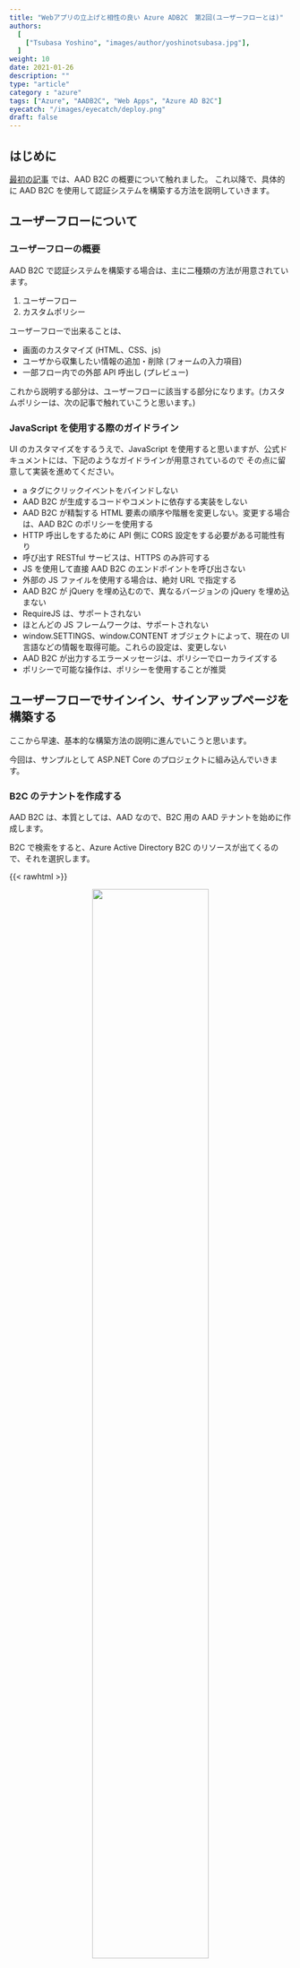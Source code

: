 ```yaml
---
title: "Webアプリの立上げと相性の良い Azure ADB2C　第2回(ユーザーフローとは)"
authors:
  [
    ["Tsubasa Yoshino", "images/author/yoshinotsubasa.jpg"],
  ]
weight: 10
date: 2021-01-26
description: ""
type: "article"
category : "azure"
tags: ["Azure", "AADB2C", "Web Apps", "Azure AD B2C"]
eyecatch: "/images/eyecatch/deploy.png"
draft: false
---
```


## はじめに

[最初の記事](/azure/azureadb2c/azureadb2c) では、AAD B2C の概要について触れました。
これ以降で、具体的に AAD B2C を使用して認証システムを構築する方法を説明していきます。
## ユーザーフローについて

### ユーザーフローの概要

AAD B2C で認証システムを構築する場合は、主に二種類の方法が用意されています。


1. ユーザーフロー
2. カスタムポリシー

ユーザーフローで出来ることは、

* 画面のカスタマイズ (HTML、CSS、js)
* ユーザから収集したい情報の追加・削除 (フォームの入力項目)
* 一部フロー内での外部 API 呼出し (プレビュー)

これから説明する部分は、ユーザーフローに該当する部分になります。(カスタムポリシーは、次の記事で触れていこうと思います。)

### JavaScript を使用する際のガイドライン

UI のカスタマイズをするうえで、JavaScript を使用すると思いますが、公式ドキュメントには、下記のようなガイドラインが用意されているので
その点に留意して実装を進めてください。

* a タグにクリックイベントをバインドしない
* AAD B2C が生成するコードやコメントに依存する実装をしない
* AAD B2C が精製する HTML 要素の順序や階層を変更しない。変更する場合は、AAD B2C のポリシーを使用する
* HTTP 呼出しをするために API 側に CORS 設定をする必要がある可能性有り
* 呼び出す RESTful サービスは、HTTPS のみ許可する
* JS を使用して直接 AAD B2C のエンドポイントを呼び出さない
* 外部の JS ファイルを使用する場合は、絶対 URL で指定する
* AAD B2C が jQuery を埋め込むので、異なるバージョンの jQuery を埋め込まない
* RequireJS は、サポートされない
* ほとんどの JS フレームワークは、サポートされない
* window.SETTINGS、window.CONTENT オブジェクトによって、現在の UI 言語などの情報を取得可能。これらの設定は、変更しない
* AAD B2C が出力するエラーメッセージは、ポリシーでローカライズする
* ポリシーで可能な操作は、ポリシーを使用することが推奨
## ユーザーフローでサインイン、サインアップページを構築する

ここから早速、基本的な構築方法の説明に進んでいこうと思います。

今回は、サンプルとして ASP.NET Core のプロジェクトに組み込んでいきます。

### B2C のテナントを作成する

AAD B2C は、本質としては、AAD なので、B2C 用の AAD テナントを始めに作成します。

B2C で検索をすると、Azure Active Directory B2C のリソースが出てくるので、それを選択します。

{{< rawhtml >}}
<figure style="text-align:center">
  <img src="/azure/azureadb2c/images/part2/tenant/01.png" style="width:70%">
</figure>
{{< /rawhtml >}}

作成に進むと、新しい B2C テナントを作成するか、既存のテナントをサブスクリプションに紐づけるか選択する画面が出ますので、
今回は、新しくテナントを作成します。

{{< rawhtml >}}
<figure style="text-align:center">
  <img src="/azure/azureadb2c/images/part2/tenant/02.png" style="width:70%">
</figure>
{{< /rawhtml >}}

テナント作成画面では、組織名、ドメイン名、使用する国/地域を設定します。
ドメイン名は、「ドメイン名.onmicrosoft.com」という AAD のドメイン名に使用される名前になります。

{{< rawhtml >}}
<figure style="text-align:center">
  <img src="/azure/azureadb2c/images/part2/tenant/03.png" style="width:70%">
</figure>
{{< /rawhtml >}}

AAD B2C の地域は、選択した地域に最適なデータセンターにデプロイされるという意味になるので、データセンターを指定するよくあるものではないことにご留意ください。

作成が完了すると、新しい AAD のディレクトリが作成されるので新しく作成されたディレクトリへ移動します。

### アプリの登録

AAD テナントが作成されたら、次にテナントに、B2C を使用するアプリを紐づけます。

新しく出来たディレクトリに移動し、AAD B2C のリソースを選択すると以下のような画面が表示されます。
今後は、ここで B2C についての設定を行っていきます。

また、下図の画面で表示されている「ドメイン名」は、後程使用するのでどこかにメモしておいてください。

{{<figure src="/azure/azureadb2c/images/part2/b2c/01.png">}}

まず初めにアプリの登録を行います。
この設定は、サインイン、サインアップなどが完了した後のレスポンスの返却先を予め登録しておく設定です。

アプリの登録 > 新規登録 を選択します。

{{<figure src="/azure/azureadb2c/images/part2/b2c/02.png">}}

下図の赤枠の項目を設定してきます。

「サポートされているアカウントの種類」は、「任意の ID プロバイダーまたは組織ディレクトリ内のアカウント」を選択します。
他の二つは、一般のユーザに公開しない組織に閉じたアプリケーションとして構築する場合に設定を検討する項目です。

「リダイレクト URI」は、B2C を使用するアプリの種類とそのレスポンスの受け口を設定します。
例えば ASP.NET Core と提供されるライブラリを使用した場合、標準では、「https://任意の URL /signin-oidc」のように設定します。

「アクセス許可」は、認証に使う OpenId Connect のスコープ設定になります。
AAD B2C を使用する場合、「openid」と「offline_access」のスコープを許可する必要があるため、ここにチェックを入れます。

{{< rawhtml >}}
<figure style="text-align:center">
  <img src="/azure/azureadb2c/images/part2/b2c/03.png" style="width:90%">
</figure>
{{< /rawhtml >}}

#### スコープの補足

先ほど許可した OIDC のスコープ、「openid」と「offline_access」は、それぞれ以下のようなアクセス許可を付与することになります。

##### openid

「openid」スコープを許可した場合、トークンエンドポイントから、アクセストークンに加えて Id トークンも発行されるようになります。
この Id トークンは、ユーザ毎に発行される一意識別子であり、このトークンを使用してユーザ情報へのアクセスをアプリに提供できるようになります。

##### offline_access

「offline_access」は、アプリのユーザが不在(オフライン)の状態でもアプリが自動でトークンを更新することが出来るようになります。
このスコープを許可しない場合、通常では、アクセストークンが失効した場合に再度ユーザからの認可が必要になりますが、
このスコープを許可することによってアプリは、ユーザが不在の状態でもトークンを更新して、ユーザ情報にアクセスし続けることができるようになります。

#### 暗黙的フローの許可

アプリの登録が終わったら、最後に認証関連のアクセス許可を追加します。

またアプリ管理画面に表示されている「アプリケーション(クライアント)ID」は、後程使用するのでどこかにメモしておいてください。

アプリ管理画面の認証の項目に移動します。

{{<figure src="/azure/azureadb2c/images/part2/b2c/04.png">}}

ここでは、発行されるトークンの設定を行います。

今回は、最後に ASP.NET Core に組み込む際に、アクセストークンが必要になるので、「アクセストークン」と「ID トークン」の両方にチェックを入れます。

{{<figure src="/azure/azureadb2c/images/part2/b2c/05.png">}}
### ユーザ属性を定義する

ユーザ属性は、サインアップ時に収集するユーザ名等の情報です。
ここで定義をしたうえで、フローでどのユーザ属性を使用するか指定すると、ユーザ情報の収集が出来るようになります。

{{< rawhtml >}}
<figure style="text-align:center">
  <img src="/azure/azureadb2c/images/part2/b2c/06.png" style="width:70%">
</figure>
{{< /rawhtml >}}

標準でもユーザ名、メールアドレス等の基本的な情報は、定義されています。

画面上部の「追加」から設定します。
使用できるデータ型は、

* 文字列
* Boolean
* int

の3種類です。

また、名前に日本語名を入れると警告が出るので、英数字で入力します。

{{<figure src="/azure/azureadb2c/images/part2/b2c/07.png">}}

### ユーザフローを作成する

アプリの登録が完了したら、ユーザフローを作成します。

メニューの ユーザーフロー > 新しいユーザーフロー に進みます。

{{<figure src="/azure/azureadb2c/images/part2/b2c/08.png">}}

今回は、サインインサインアップを使用します。
バージョンは、「推奨」となってるものを使用します。

{{<figure src="/azure/azureadb2c/images/part2/b2c/09.png">}}

ID プロバイダーは、標準で表示される「Email signup」を使用します。
別途、ID プロバイダーを追加した場合は、MS アカウントなどの ID プロバイダーが表示されるようになります。

多要素認証は、現状メール or SMS がサポートされています。

{{< rawhtml >}}
<figure style="text-align:center">
  <img src="/azure/azureadb2c/images/part2/b2c/10.png" style="width:70%">
</figure>
{{< /rawhtml >}}

ユーザ属性は、サインアップ時に収集したい場合は、「属性を収集する」にチェックを入れます。
またサインイン時に、アプリに情報を渡したい場合は、「要求を返す」にチェックを入れます。

ユーザ属性は、「詳細を表示する」を選択すると一覧が表示されるので、設定したいものを探して設定してください。

{{< rawhtml >}}
<figure style="text-align:center">
  <img src="/azure/azureadb2c/images/part2/b2c/11.png" style="width:70%">
</figure>
{{< /rawhtml >}}

これで設定がユーザフローの作成が完了しました。

作成したユーザーフロー名を選択して、ユーザーフローの管理画面へ移動します。
## 動作確認

設定が完了したので動作確認をしてみましょう。

ユーザーフロー管理画面の上部に、「ユーザーフローを実行する」ボタンがあるので選択します。
ここで、先ほど作成したアプリケーションを選択して、「ユーザーフローを実行します」ボタンを選択します。

{{< rawhtml >}}
<figure style="text-align:center">
  <img src="/azure/azureadb2c/images/part2/b2c/12.png" style="width:70%">
</figure>
{{< /rawhtml >}}

実行するとまず初めにサインイン画面が表示されるはずです。
ここまで来たらユーザフローは、ひとまず完成です。

{{< rawhtml >}}
<figure style="text-align:center">
  <img src="/azure/azureadb2c/images/part2/b2c/13.png" style="width:70%">
</figure>
{{< /rawhtml >}}

サインアップをする場合は、Sign up now を選択します。
サインアップ画面では、先ほど指定したユーザ属性とメールアドレス、パスワードの入力欄が用意されています。

また始めにメールによる MFA をオンにしているのでメール認証を始めに行うようになっています。
メールアドレス入力後に、「Send verification code」 を選択すると、認証用コードがメールアドレスに送られるので、そのコードを入力します。
認証用コードを送るメールは、ユーザーフローでは、文面のカスタマイズが提供されていないので、カスタマイズしたい場合は、カスタムポリシーを使用します。

全て入力後に「Create」を選択すると、アカウントが発行され、指定したリダイレクト URL にリダイレクトします。

{{< rawhtml >}}
<figure style="text-align:center">
  <img src="/azure/azureadb2c/images/part2/b2c/14.png" style="width:70%">
</figure>
{{< /rawhtml >}}

作成されたユーザは、AAD の管理画面 > ユーザ の項目から確認が出来ます。

{{< rawhtml >}}
<figure style="text-align:center">
  <img src="/azure/azureadb2c/images/part2/b2c/15.png" style="width:70%">
</figure>
{{< /rawhtml >}}

先ほど入力したメールアドレスのユーザが登録されていたら成功です。

{{<figure src="/azure/azureadb2c/images/part2/b2c/16.png">}}

ユーザーフローは、外部 API の呼出し等、カスタムポリシーでしか出来なかった機能が徐々に追加されてきているので、メールのカスタマイズ等もどこかのタイミングで追加されないか期待して待ちたいですね

## 多言語対応

一通りユーザーフローでサインイン、サインアップを作成しました。
ユーザーフローは、デフォルトで英語なので、日本語に対応するように設定してみます。

設定は、ユーザーフローの管理画面 > 言語 の項目です。

{{< rawhtml >}}
<figure style="text-align:center">
  <img src="/azure/azureadb2c/images/part2/b2c/17.png" style="width:70%">
</figure>
{{< /rawhtml >}}

画面上部の「言語のカスタマイズを有効化」を選択すると、多言語機能が有効化されます。

{{<figure src="/azure/azureadb2c/images/part2/b2c/18.png">}}

追加したい言語を選択し、有効化をします。
また、既定に設定するとデフォルトの言語が、その言語に設定されます。

{{< rawhtml >}}
<figure style="text-align:center">
  <img src="/azure/azureadb2c/images/part2/b2c/19.png" style="width:70%">
</figure>
{{< /rawhtml >}}

翻訳は、既定の翻訳が提供されますが、独自にファイルをアップロードしてカスタマイズすることも可能です。

先ほどの翻訳を有効化した画面下部にある、「ページレベルのリソースファイル」から「既定値のダウンロード」を選択すると、ファイルがダウンロードできるので、
そのファイルを書き換えて再アップロードすると新しい翻訳が適用されます。

{{< rawhtml >}}
<figure style="text-align:center">
  <img src="/azure/azureadb2c/images/part2/b2c/20.png" style="width:70%">
</figure>
{{< /rawhtml >}}

翻訳を試す場合は、「ユーザーフローを実行する」の画面で、ローカライズ > ui_locales を「はい」にして言語を選択します。
ここで指定しない場合は、ブラウザの言語を基準に言語が選択されます。

{{< rawhtml >}}
<figure style="text-align:center">
  <img src="/azure/azureadb2c/images/part2/b2c/21.png" style="width:70%">
</figure>
{{< /rawhtml >}}

## ASP.NET Core に組み込んでみる

最後に、ASP.NET Core のアプリケーションに AAD B2C を組み込んでみます。

今回は、記事執筆時点での最新バージョンである、Visual Studio 2019 16.8.4 を対象とします。
また、英語版に準拠した説明なので、その他の言語で VS を使用している場合は、適宜読み替えてください。

ASP.NET Core の場合は、プロジェクト作成時の設定で B2C を組み込むことが可能です。

始めに、プロジェクト作成画面 > ASP.NET Core Web Application > Create でプロジェクトを作成します。

{{<figure src="/azure/azureadb2c/images/part2/vs/01.png">}}

Create を選択すると、アプリケーションの種類を選ぶ画面に遷移します。

適当にアプリケーションの種類を選択し(図では、MVC を選択) Authentication > change を選択します。

{{<figure src="/azure/azureadb2c/images/part2/b2c/02.png">}}

認証周りの設定画面が表示されるので、

Individual User Accounts > Connect to an existing user store in the cloud 

を選択します。

{{<figure src="/azure/azureadb2c/images/part2/b2c/03.png">}}

ここで、AAD B2C の値を入力していきます。

* Domain Name : B2C のドメイン名(先ほどメモした「ドメイン名.onmicrosoft.com」)
* Application ID : 先ほどメモした「アプリケーション(クライアント)ID」
* Sign-up or Sign-in Policy : 先ほど作成したサインイン、サインアップポリシー名(B2C_1_~)
* Reset Password Policy : パスワードリセット用のユーザーポリシー名(今回は、適当な値で OK です。)

次に、AAD B2C のアプリケーションへローカル環境のリダイレクト URL を設定します。

プロジェクトのプロパティ > Debug から、デバッグ用の URL をコピーします。

<!-- {{<figure src="/azure/azureadb2c/images/part2/vs/04.png">}} -->

{{< rawhtml >}}
<figure style="text-align:center">
  <img src="/azure/azureadb2c/images/part2/vs/04.png" style="width:70%">
</figure>
{{< /rawhtml >}}

この URL を B2C の管理画面 > アプリの登録 > 先ほど登録したアプリ > 認証
でアプリに追加をします。

URL は、コピーした URL/signin-oidc を設定します。

{{<figure src="/azure/azureadb2c/images/part2/vs/05.png">}}

これで準備完了です。

アプリケーションを実行すると、右上に Sign In ボタンがあるのでそれを選択します。

{{<figure src="/azure/azureadb2c/images/part2/vs/06.png">}}


選択すると、B2C の画面へ遷移します。
ここで、先ほどの作成したアカウントでサインイン or 新規でサインアップすると、サインイン状態でアプリケーションにリダイレクトされ、認証処理が完了します。

## まとめ

今回は、ユーザーフローでお手軽に認証の仕組みを作る部分を説明しました。
基本的な認証、認可の仕組みは、ポータルの操作だけでほぼコードを書かずに実現が出来ました。
非常に手軽に構築が出来るので是非触ってみてください。

次の記事では、より柔軟にカスタムが出来るカスタムポリシーの説明を行いたいと思います。

[カスタムポリシーに続きます。](/azure/azureadb2c/azureadb2c-customflow)